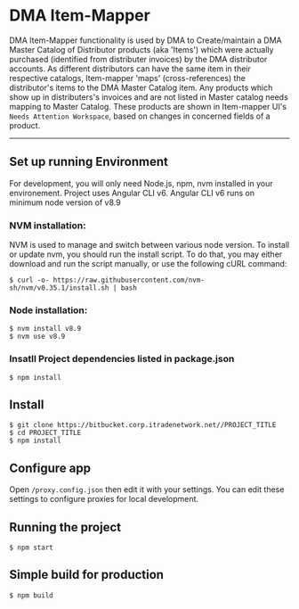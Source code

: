 # DMA Item-Mapper
DMA Item-Mapper functionality is used by DMA to Create/maintain a DMA Master Catalog of Distributor products (aka 'Items') which were actually purchased (identified from distributer invoices) by the DMA distributor accounts. As different distributors can have the same item in their respective catalogs, Item-mapper 'maps' (cross-references) the distributor's items to the DMA Master Catalog item. Any products which show up in distributers's invoices and are not listed in Master catalog needs mapping to Master Catalog. These products are shown in Item-mapper UI's  `Needs Attention Workspace`, based on changes in concerned fields of a product.

---
## Set up running Environment

For development, you will only need Node.js, npm, nvm installed in your environement. Project uses Angular CLI v6. Angular CLI v6 runs on minimum node version of v8.9
### NVM installation:
NVM is used to manage and switch between various node version.
To install or update nvm, you should run the install script. To do that, you may either download and run the script manually, or use the following cURL command:
    
    $ curl -o- https://raw.githubusercontent.com/nvm-sh/nvm/v0.35.1/install.sh | bash

### Node installation:
    
    $ nvm install v8.9
    $ nvm use v8.9

### Insatll Project dependencies listed in package.json
    
    $ npm install 

## Install
    
    $ git clone https://bitbucket.corp.itradenetwork.net//PROJECT_TITLE
    $ cd PROJECT_TITLE
    $ npm install

## Configure app

Open `/proxy.config.json` then edit it with your settings. You can edit these settings to configure proxies for local development.

## Running the project
    
    $ npm start

## Simple build for production
    $ npm build

